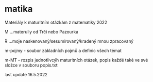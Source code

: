 # matika
Materiály k maturitním otázkám z matematiky 2022

M ...materuily od Trči nebo Pazourka 

R ...moje naskenovaný/sesumírovaný/kradený mnou zpracovaný 

m-pojmy - soubor základních pojmů a definic všech témat 

m-MT - rozpis jednotlivcýh maturitních otázek, popis každé také ve své složce v souboru popis.txt


last update 16.5.2022 
